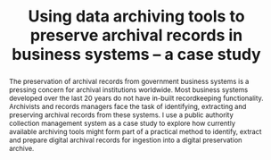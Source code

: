 ---
abstract: The preservation of archival records from government business systems is
  a pressing concern for archival institutions worldwide. Most business systems developed
  over the last 20 years do not have in-built recordkeeping functionality. Archivists
  and records managers face the task of identifying, extracting and preserving archival
  records from these systems. I use a public authority collection management system
  as a case study to explore how currently available archiving tools might form part
  of a practical method to identify, extract and prepare digital archival records
  for ingestion into a digital preservation archive.
creators:
- Fitzgerald, Neal
date: null
document_url: https://services.phaidra.univie.ac.at/api/object/o:378094/download
grand_parent: iPRES
institutions: []
keywords:
- digital preservation
- sql server
- databases
- business systems
- lisbon
landing_page_url: https://phaidra.univie.ac.at/o:378094
language: eng
layout: publication
license: CC BY-SA 2.0 AT
notes_url: null
parent: iPRES 2013
publication_type: paper
size: 396956
slides_url: null
source_name: iPRES
stream_url: null
title: 'Using data archiving tools to preserve archival records in business systems
  – a case study '
year: 2013
---